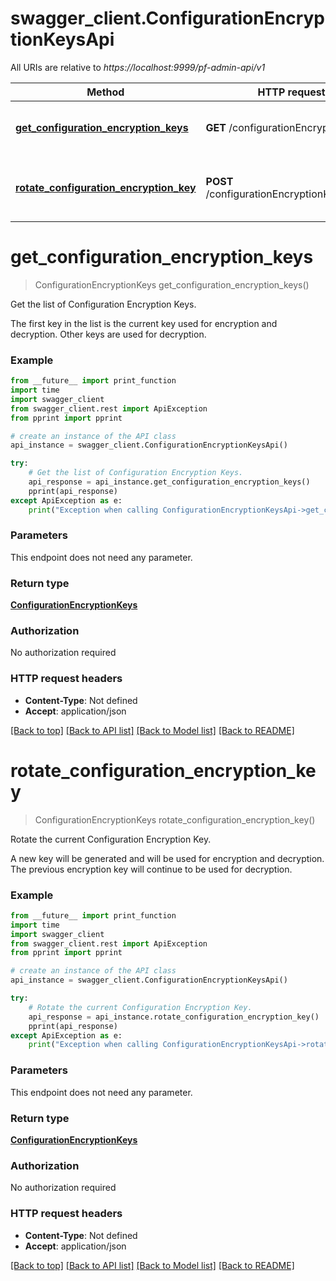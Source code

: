 # swagger_client.ConfigurationEncryptionKeysApi

All URIs are relative to *https://localhost:9999/pf-admin-api/v1*

Method | HTTP request | Description
------------- | ------------- | -------------
[**get_configuration_encryption_keys**](ConfigurationEncryptionKeysApi.md#get_configuration_encryption_keys) | **GET** /configurationEncryptionKeys | Get the list of Configuration Encryption Keys.
[**rotate_configuration_encryption_key**](ConfigurationEncryptionKeysApi.md#rotate_configuration_encryption_key) | **POST** /configurationEncryptionKeys/rotate | Rotate the current Configuration Encryption Key.


# **get_configuration_encryption_keys**
> ConfigurationEncryptionKeys get_configuration_encryption_keys()

Get the list of Configuration Encryption Keys.

The first key in the list is the current key used for encryption and decryption. Other keys are used for decryption.

### Example
```python
from __future__ import print_function
import time
import swagger_client
from swagger_client.rest import ApiException
from pprint import pprint

# create an instance of the API class
api_instance = swagger_client.ConfigurationEncryptionKeysApi()

try:
    # Get the list of Configuration Encryption Keys.
    api_response = api_instance.get_configuration_encryption_keys()
    pprint(api_response)
except ApiException as e:
    print("Exception when calling ConfigurationEncryptionKeysApi->get_configuration_encryption_keys: %s\n" % e)
```

### Parameters
This endpoint does not need any parameter.

### Return type

[**ConfigurationEncryptionKeys**](ConfigurationEncryptionKeys.md)

### Authorization

No authorization required

### HTTP request headers

 - **Content-Type**: Not defined
 - **Accept**: application/json

[[Back to top]](#) [[Back to API list]](../README.md#documentation-for-api-endpoints) [[Back to Model list]](../README.md#documentation-for-models) [[Back to README]](../README.md)

# **rotate_configuration_encryption_key**
> ConfigurationEncryptionKeys rotate_configuration_encryption_key()

Rotate the current Configuration Encryption Key.

A new key will be generated and will be used for encryption and decryption. The previous encryption key will continue to be used for decryption.

### Example
```python
from __future__ import print_function
import time
import swagger_client
from swagger_client.rest import ApiException
from pprint import pprint

# create an instance of the API class
api_instance = swagger_client.ConfigurationEncryptionKeysApi()

try:
    # Rotate the current Configuration Encryption Key.
    api_response = api_instance.rotate_configuration_encryption_key()
    pprint(api_response)
except ApiException as e:
    print("Exception when calling ConfigurationEncryptionKeysApi->rotate_configuration_encryption_key: %s\n" % e)
```

### Parameters
This endpoint does not need any parameter.

### Return type

[**ConfigurationEncryptionKeys**](ConfigurationEncryptionKeys.md)

### Authorization

No authorization required

### HTTP request headers

 - **Content-Type**: Not defined
 - **Accept**: application/json

[[Back to top]](#) [[Back to API list]](../README.md#documentation-for-api-endpoints) [[Back to Model list]](../README.md#documentation-for-models) [[Back to README]](../README.md)


